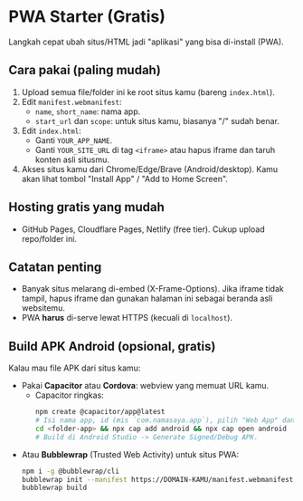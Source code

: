 # PWA Starter (Gratis)

Langkah cepat ubah situs/HTML jadi "aplikasi" yang bisa di-install (PWA).

## Cara pakai (paling mudah)
1) Upload semua file/folder ini ke root situs kamu (bareng `index.html`).
2) Edit `manifest.webmanifest`:
   - `name`, `short_name`: nama app.
   - `start_url` dan `scope`: untuk situs kamu, biasanya "/" sudah benar.
3) Edit `index.html`:
   - Ganti `YOUR_APP_NAME`.
   - Ganti `YOUR_SITE_URL` di tag `<iframe>` atau hapus iframe dan taruh konten asli situsmu.
4) Akses situs kamu dari Chrome/Edge/Brave (Android/desktop). Kamu akan lihat tombol "Install App" / "Add to Home Screen".

## Hosting gratis yang mudah
- GitHub Pages, Cloudflare Pages, Netlify (free tier). Cukup upload repo/folder ini.

## Catatan penting
- Banyak situs melarang di-embed (X-Frame-Options). Jika iframe tidak tampil, hapus iframe dan gunakan halaman ini sebagai beranda asli websitemu.
- PWA **harus** di-serve lewat HTTPS (kecuali di `localhost`).

## Build APK Android (opsional, gratis)
Kalau mau file APK dari situs kamu:
- Pakai **Capacitor** atau **Cordova**: webview yang memuat URL kamu.
  - Capacitor ringkas:
    ```bash
    npm create @capacitor/app@latest
    # Isi nama app, id (mis `com.namasaya.app`), pilih "Web App" dan isi URL situs kamu.
    cd <folder-app> && npx cap add android && npx cap open android
    # Build di Android Studio -> Generate Signed/Debug APK.
    ```
- Atau **Bubblewrap** (Trusted Web Activity) untuk situs PWA:
    ```bash
    npm i -g @bubblewrap/cli
    bubblewrap init --manifest https://DOMAIN-KAMU/manifest.webmanifest
    bubblewrap build
    ```
